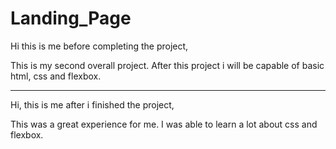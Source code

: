 # Landing_Page

Hi this is me before completing the project, 

This is my second overall project.
After this project i will be capable of basic html, css and flexbox.

--------------------------------------------------------

Hi, this is me after i finished the project,

This was a great experience for me.
I was able to learn a lot about css and flexbox.